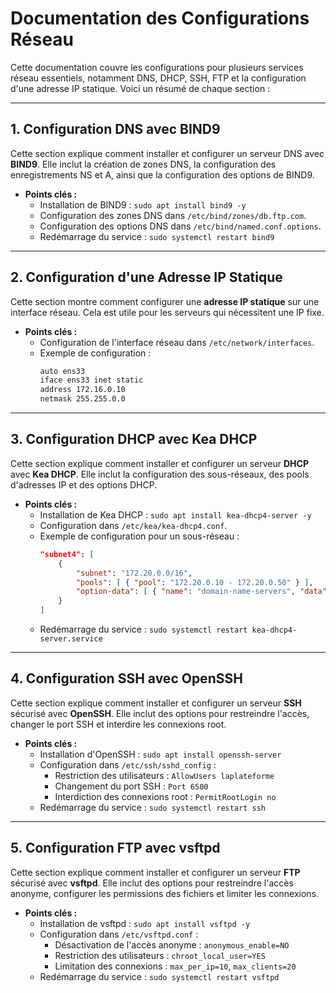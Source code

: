 # Documentation des Configurations Réseau

Cette documentation couvre les configurations pour plusieurs services réseau essentiels, notamment DNS, DHCP, SSH, FTP et la configuration d'une adresse IP statique. Voici un résumé de chaque section :

---

## 1. **Configuration DNS avec BIND9**
Cette section explique comment installer et configurer un serveur DNS avec **BIND9**. Elle inclut la création de zones DNS, la configuration des enregistrements NS et A, ainsi que la configuration des options de BIND9.

- **Points clés :**
  - Installation de BIND9 : `sudo apt install bind9 -y`
  - Configuration des zones DNS dans `/etc/bind/zones/db.ftp.com`.
  - Configuration des options DNS dans `/etc/bind/named.conf.options`.
  - Redémarrage du service : `sudo systemctl restart bind9`

---

## 2. **Configuration d'une Adresse IP Statique**
Cette section montre comment configurer une **adresse IP statique** sur une interface réseau. Cela est utile pour les serveurs qui nécessitent une IP fixe.

- **Points clés :**
  - Configuration de l'interface réseau dans `/etc/network/interfaces`.
  - Exemple de configuration :
    ```bash
    auto ens33
    iface ens33 inet static
    address 172.16.0.10
    netmask 255.255.0.0
    ```

---

## 3. **Configuration DHCP avec Kea DHCP**
Cette section explique comment installer et configurer un serveur **DHCP** avec **Kea DHCP**. Elle inclut la configuration des sous-réseaux, des pools d'adresses IP et des options DHCP.

- **Points clés :**
  - Installation de Kea DHCP : `sudo apt install kea-dhcp4-server -y`
  - Configuration dans `/etc/kea/kea-dhcp4.conf`.
  - Exemple de configuration pour un sous-réseau :
    ```json
    "subnet4": [
        {
            "subnet": "172.20.0.0/16",
            "pools": [ { "pool": "172.20.0.10 - 172.20.0.50" } ],
            "option-data": [ { "name": "domain-name-servers", "data": "172.20.0.5" } ]
        }
    ]
    ```
  - Redémarrage du service : `sudo systemctl restart kea-dhcp4-server.service`

---

## 4. **Configuration SSH avec OpenSSH**
Cette section explique comment installer et configurer un serveur **SSH** sécurisé avec **OpenSSH**. Elle inclut des options pour restreindre l'accès, changer le port SSH et interdire les connexions root.

- **Points clés :**
  - Installation d'OpenSSH : `sudo apt install openssh-server`
  - Configuration dans `/etc/ssh/sshd_config` :
    - Restriction des utilisateurs : `AllowUsers laplateforme`
    - Changement du port SSH : `Port 6500`
    - Interdiction des connexions root : `PermitRootLogin no`
  - Redémarrage du service : `sudo systemctl restart ssh`

---

## 5. **Configuration FTP avec vsftpd**
Cette section explique comment installer et configurer un serveur **FTP** sécurisé avec **vsftpd**. Elle inclut des options pour restreindre l'accès anonyme, configurer les permissions des fichiers et limiter les connexions.

- **Points clés :**
  - Installation de vsftpd : `sudo apt install vsftpd -y`
  - Configuration dans `/etc/vsftpd.conf` :
    - Désactivation de l'accès anonyme : `anonymous_enable=NO`
    - Restriction des utilisateurs : `chroot_local_user=YES`
    - Limitation des connexions : `max_per_ip=10`, `max_clients=20`
  - Redémarrage du service : `sudo systemctl restart vsftpd`
